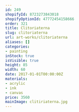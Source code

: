 ```yaml
---
id: 249
shopifyId: 8723273843018
shopifyOptionId: 47772454158666
order: 321
title: Clitoriaterna
slug: clitoriaterna
url: art-works/clitoriaterna
aliases: []
categories:
- painting
inStock: true
isVisible: true
height: 85
width: 60
date: 2017-01-01T00:00:00Z
materials:
- acrylic
- ink
- canvas
price: 3560
mainImage: clitiriaterna.jpg
---
```

